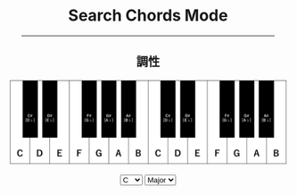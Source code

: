 <html lang="ja">
  <head>
    <meta charset="UTF-8">
  </head>
  <body>
    <div align="center">
      <h1>Search Chords Mode</h1>
      <hr size="2" width="90%" align="center" color="blue">
      <h2>調性</h2>
      <p><img src="KeyBoard.gif" alt="キーボード"></p>
      <p>
      <form name="selector">
        <select name="Key">
          <option value="C">C</option>
          <option value="C#">C#</option>
          <option value="D">D</option>
          <option value="D#">D#</option>
          <option value="E">E</option>
          <option value="F">F</option>
          <option value="F#">F#</option>
          <option value="G">G</option>
          <option value="G#">G#</option>
          <option value="A">A</option>
          <option value="A#">A#</option>
          <option value="B">B</option>
        </select>
        <select name="Maj">
          <option value="Major">Major</option>
          <option value="minor">minor</option>
        </select>
      </form>  
     </p>
     <script>
      function entry(){
       <!--
        var table=document.getElementById('move');
        var tr=table.rows[0];
        var td=tr.cells[1];
-->
        const Key=document.selector.Key;
        const numKey=document.selector.Key.selectedIndex;
        const Maj=document.selector.Maj;
        const numMaj=document.selector.Maj.selectedIndex;
        const strMaj=document.selector.Maj.options[numMaj].value;
        const strMajInv=document.selector.Maj.options[1-numMaj].value;       

        const strKeyI  =document.selector.Key.options[numKey].value;
        const strKeyPl =document.selector.Key.options[(numKey+9)%12].value;
        if(strMaj=="minor") strKeyPl = document.selector.Key.options[(numKey+3)%12].value;
        const strKeyD  =document.selector.Key.options[(numKey+7)%12].value;
        const strKeySD =document.selector.Key.options[(numKey+5)%12].value;
        const strKeyDm =document.selector.Key.options[(numKey+4)%12].value;
        const strKeySDm=document.selector.Key.options[(numKey+2)%12].value;

        document.getElementById("span1").textContent= strKeyI  +" "+ strMaj;
        document.getElementById("span2").textContent= strKeyI  +" "+ strMajInv;
        document.getElementById("span3").textContent= strKeyPl +" "+ strMajInv;
        document.getElementById("span4").textContent= strKeyD  +" "+ strMaj;
        document.getElementById("span5").textContent= strKeySD +" "+ strMaj;
        document.getElementById("span6").textContent= strKeyDm +" "+ strMajInv;
        document.getElementById("span7").textContent= strKeySDm+" "+ strMajInv;
      }
     </script>
     <input type="button" value="Enter" onclick="entry()">
      <h2>実行結果</h2>
      <table id="move">
        <tr>
          <td>基調、主調(Key Note)</td>
          <td><span id="span1"></span></td>
        </tr>
        <tr>
          <td>同主調(Parallel Key)</td>
          <td><span id="span2"></span></td>
        </tr>
        <tr>
          <td>平行調(Relative Key)</td>
          <td><span id="span3"></span></td>
        </tr>
        <tr>
          <td>属調(Dominant Key)</td>
          <td><span id="span4"></span></td>
        </tr>
        <tr>
          <td>下属調(Subdominant Key)</td>
          <td><span id="span5"></span></td>
        </tr>
        <tr>
          <td>属調平行調</td>
          <td><span id="span6"></span></td>
        </tr>
        <tr>
          <td>下属調平行調</td>
          <td><span id="span7"></span></td>
        </tr>
      </table>      
      <hr size="2" width="80%" align="center" color="orange">
      <h6 align="right">※この検索システムは、個人的にまとめたため、信頼度は低いです。あらかじめご了承ください。</h6>
    </div>
    <div align="right">
      <a href="https://takajo-soft08.github.io/SearchChord/">
         Back To Home
      </a>
    </div>
  </body>
</html>


